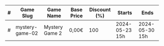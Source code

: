 |#|Game Slug|Game Name|Base Price|Discount (%)|Starts|Ends|
|---|---|---|---|---|---|---|
|#|mystery-game-02|Mystery Game 2|0,00€|100|2024-05-23 15h|2024-05-30 15h|
